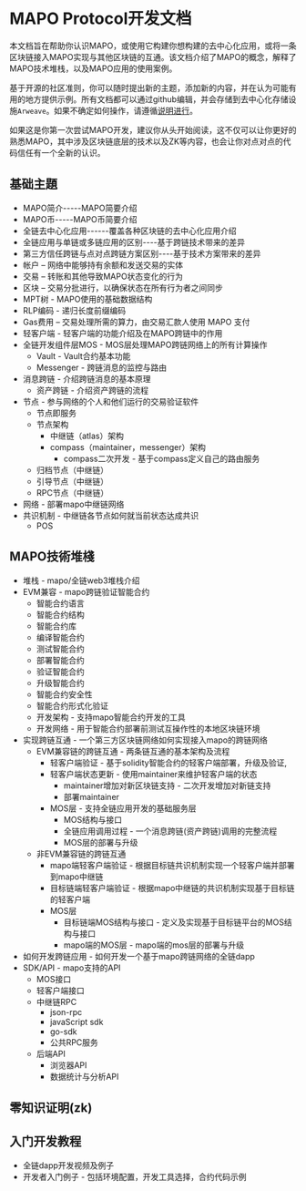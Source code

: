 # MAPO Protocol开发文档

本文档旨在帮助你认识MAPO，或使用它构建你想构建的去中心化应用，或将一条区块链接入MAPO实现与其他区块链的互通。该文档介绍了MAPO的概念，解释了MAPO技术堆栈，以及MAPO应用的使用案例。

基于开源的社区准则，你可以随时提出新的主题，添加新的内容，并在认为可能有用的地方提供示例。所有文档都可以通过github编辑，并会存储到去中心化存储设施`Arweave`。如果不确定如何操作，请遵循[说明进行](docs/editing-markdown.md)。

如果这是你第一次尝试MAPO开发，建议你从头开始阅读，这不仅可以让你更好的熟悉MAPO，其中涉及区块链底层的技术以及ZK等内容，也会让你对点对点的代码信任有一个全新的认识。


## 基础主題

+ MAPO简介-----MAPO简要介绍
+ MAPO币-----MAPO币简要介绍
+ 全链去中心化应用------覆盖各种区块链的去中心化应用介绍
+ 全链应用与单链或多链应用的区别----基于跨链技术带来的差异
+ 第三方信任跨链与点对点跨链方案区别----基于技术方案带来的差异
+ 帐户 – 网络中能够持有余额和发送交易的实体
+ 交易 – 转账和其他导致MAPO状态变化的行为
+ 区块 – 交易分批进行，以确保状态在所有行为者之间同步
+ MPT树 - MAPO使用的基础数据结构
+ RLP编码 - 递归长度前缀编码
+ Gas费用 – 交易处理所需的算力，由交易汇款人使用 MAPO 支付
+ 轻客户端 - 轻客户端的功能介绍及在MAPO跨链中的作用
+ 全链开发组件层MOS - MOS层处理MAPO跨链网络上的所有计算操作
    + Vault - Vault合约基本功能
    + Messenger - 跨链消息的监控与路由
+ 消息跨链 - 介绍跨链消息的基本原理
    + 资产跨链 - 介绍资产跨链的流程
+ 节点 - 参与网络的个人和他们运行的交易验证软件
    + 节点即服务
    + 节点架构
        + 中继链（atlas）架构
        + compass（maintainer，messenger）架构
          + compass二次开发 - 基于compass定义自己的路由服务
    + 归档节点（中继链）
    + 引导节点（中继链）
    + RPC节点（中继链）
+ 网络 - 部署mapo中继链网络
+ 共识机制 - 中继链各节点如何就当前状态达成共识
    + POS

## MAPO技術堆棧

+ 堆栈 - mapo/全链web3堆栈介绍
+ EVM兼容 - mapo跨链验证智能合约
  + 智能合约语言
  + 智能合约结构
  + 智能合约库
  + 编译智能合约
  + 测试智能合约
  + 部署智能合约
  + 验证智能合约
  + 升级智能合约
  + 智能合约安全性
  + 智能合约形式化验证
  + 开发架构 - 支持mapo智能合约开发的工具
  + 开发网络 - 用于智能合约部署前测试互操作性的本地区块链环境
+ 实现跨链互通 - 一个第三方区块链网络如何实现接入mapo的跨链网络
  + EVM兼容链的跨链互通 - 两条链互通的基本架构及流程
    + 轻客户端验证 - 基于solidity智能合约的轻客户端部署，升级及验证,
    + 轻客户端状态更新 - 使用maintainer来维护轻客户端的状态
      + maintainer增加对新区块链支持 - 二次开发增加对新链支持
      + 部署maintainer 
    + MOS层 - 支持全链应用开发的基础服务层
      + MOS结构与接口
      + 全链应用调用过程 - 一个消息跨链(资产跨链)调用的完整流程
      + MOS层的部署与升级
  + 非EVM兼容链的跨链互通
    + mapo端轻客户端验证 - 根据目标链共识机制实现一个轻客户端并部署到mapo中继链
    + 目标链端轻客户端验证 - 根据mapo中继链的共识机制实现基于目标链的轻客户端
    + MOS层 
      + 目标链端MOS结构与接口 - 定义及实现基于目标链平台的MOS结构与接口
      + mapo端的MOS层  - mapo端的mos层的部署与升级
+ 如何开发跨链应用 - 如何开发一个基于mapo跨链网络的全链dapp
+ SDK/API - mapo支持的API
  +  MOS接口
  +  轻客户端接口
  +  中继链RPC
     +  json-rpc
     +  javaScript sdk
     +  go-sdk
     +  公共RPC服务
  + 后端API
    + 浏览器API
    + 数据统计与分析API


## 零知识证明(zk)


## 入门开发教程

+ 全链dapp开发视频及例子
+ 开发者入门例子 - 包括环境配置，开发工具选择，合约代码示例





